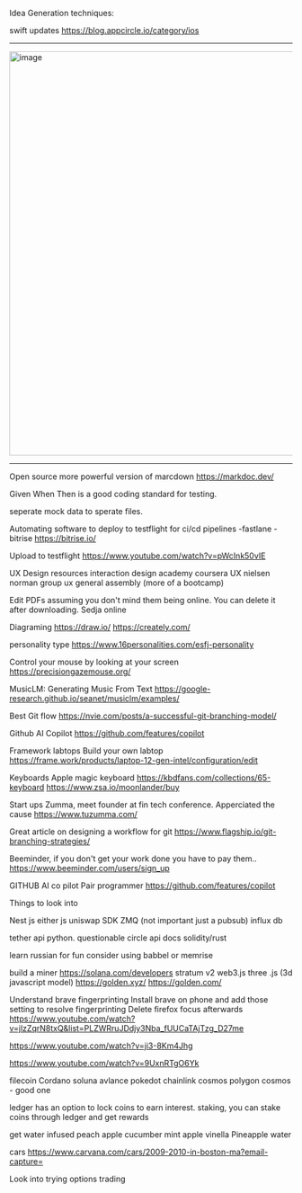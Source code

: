Idea Generation techniques:

swift updates
https://blog.appcircle.io/category/ios


--------------------------------
<img width="719" alt="image" src="https://user-images.githubusercontent.com/16872771/235682975-1e534103-2a44-4d2f-ad3d-ca8bf606ada3.png">




--------------------------------
Open source more powerful version of marcdown
https://markdoc.dev/


Given When Then is a good coding standard for testing. 

seperate mock data to sperate files.

Automating software to deploy to testflight for ci/cd pipelines
-fastlane
-bitrise
https://bitrise.io/



Upload to testflight
https://www.youtube.com/watch?v=pWcInk50vIE

UX Design resources
interaction design academy
coursera UX
nielsen norman group ux
general assembly (more of a bootcamp)

Edit PDFs assuming you don't mind them being online. You can delete it after downloading.
Sedja online

Diagraming
https://draw.io/
https://creately.com/

personality type
https://www.16personalities.com/esfj-personality

Control your mouse by looking at your screen
https://precisiongazemouse.org/

MusicLM: Generating Music From Text
https://google-research.github.io/seanet/musiclm/examples/

Best Git flow
https://nvie.com/posts/a-successful-git-branching-model/

Github AI Copilot
https://github.com/features/copilot

Framework labtops
Build your own labtop
https://frame.work/products/laptop-12-gen-intel/configuration/edit

Keyboards
Apple magic keyboard 
https://kbdfans.com/collections/65-keyboard
https://www.zsa.io/moonlander/buy

Start ups
Zumma, meet founder at fin tech conference. Apperciated the cause
https://www.tuzumma.com/

Great article on designing a workflow for git
https://www.flagship.io/git-branching-strategies/

Beeminder, if you don't get your work done you have to pay them..
https://www.beeminder.com/users/sign_up

GITHUB AI co pilot
Pair programmer
https://github.com/features/copilot

Things to look into

Nest js
either js
uniswap SDK
ZMQ (not important just a pubsub)
influx db


tether api python. questionable
circle api docs
solidity/rust


learn russian for fun
consider using babbel or memrise

build a miner
https://solana.com/developers
stratum v2
web3.js
three .js (3d javascript model)
https://golden.xyz/
https://golden.com/

Understand brave fingerprinting Install brave on phone and add those setting to resolve fingerprinting Delete firefox focus afterwards
https://www.youtube.com/watch?v=jlzZqrN8txQ&list=PLZWRruJDdjy3Nba_fUUCaTAjTzg_D27me

https://www.youtube.com/watch?v=ji3-8Km4Jhg

https://www.youtube.com/watch?v=9UxnRTgO6Yk


filecoin
Cordano
soluna
avlance 
pokedot
chainlink 
cosmos
polygon
cosmos - good one 

ledger has an option to lock coins to earn interest. 
staking, you can stake coins through ledger and get rewards

get water infused 
peach apple
cucumber mint
apple vinella
Pineapple water

cars
https://www.carvana.com/cars/2009-2010-in-boston-ma?email-capture=

Look into trying options trading


